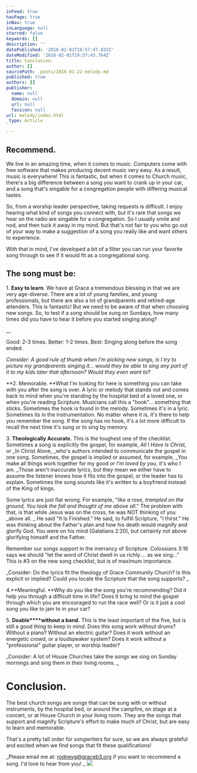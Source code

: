 ```yaml
---
inFeed: true
hasPage: true
inNav: true
inLanguage: null
starred: false
keywords: []
description: ''
datePublished: '2016-02-01T19:57:47.032Z'
dateModified: '2016-02-01T19:57:43.764Z'
title: Conclusion.
author: []
sourcePath: _posts/2016-01-22-melody.md
published: true
authors: []
publisher:
  name: null
  domain: null
  url: null
  favicon: null
url: melody/index.html
_type: Article

---
```

## Recommend.

We live in an amazing time, when it comes to music. Computers come with free software that makes producing decent music very easy. As a result, music is everywhere!  This is fantastic, but when it comes to Church music, there's a big difference between a song you want to crank up in your car, and a song that's singable for a congregation people with differing musical tastes.

So, from a worship leader perspective, taking requests is difficult.  I enjoy hearing what kind of songs you connect with, but it's rare that songs we hear on the radio are singable for a congregation. So I usually smile and nod, and then tuck it away in my mind.  But that's not fair to you who go out of your way to make a suggestion of a song you really like and want others to experience. 

With that in mind, I've developed a bit of a filter you can run your favorite song through to see if it would fit as a congregational song. 

## The song must be:

1\. **Easy to learn**.  We have at Grace a tremendous blessing in that we are very age-diverse. There are a lot of young families, and young professionals, but there are also a lot of grandparents and retired-age attenders. This is fantastic! But we need to be aware of that when choosing new songs.  So, to test if a song should be sung on Sundays, how many times did you have to hear it before you started singing along? 

__

Good: 2-3 times. Better: 1-2 times. Best: Singing along before the song ended.

_Consider: A good rule of thumb when I'm picking new songs, is I try to picture my grandparents singing it... would they be able to sing any part of it to my kids later that afternoon? Would they even want to?_

**2\. Memorable.  **What I'm looking for here is something you can take with you after the song is over.  A lyric or melody that stands out and comes back to mind when you're standing by the hospital bed of a loved one, or when you're reading Scripture.  Musicians call this a "hook"... something that sticks. Sometimes the hook is found in the melody. Sometimes it's in a lyric. Sometimes its in the instrumentation.  No matter where it is, it's there to help you remember the song. If the song has no hook, it's a lot more difficult to recall the next time it's sung or to sing by memory.

3\. **Theologically Accurate.** This is the toughest one of the checklist.  Sometimes a song is explicitly the gospel, for example, _All I Have Is Christ_, or _In Christ Alone, _who's authors intended to communicate the gospel in one song.  Sometimes, the gospel is implied or assumed, for example, _You make all things work together for my good _or _I'm loved by you__, it's who I am.  _Those aren't inaccurate lyrics, but they mean we either have to assume the listener knows how it fits into the gospel, or the leader has to explain.  Sometimes the song sounds like it's written to a boyfriend instead of the King of kings. 

Some lyrics are just flat wrong. For example, "_like a rose, trampled on the ground, You took the fall and thought of me above all_."  The problem with that, is that while Jesus was on the cross, he was NOT thinking of you _above all. _ He said "It Is Finished."  He said, to fulfill Scripture, "I thirst."  He was thinking about the Father's plan and how his death would magnify and glorify God. You were on his mind (Galatians 2:20), but certainly not above glorifying himself and the Father. 

Remember our songs support in the inerrancy of Scripture. Colossians 3:16 says we should "let the word of Christ dwell in us richly.... as we sing..."  This is \#3 on the new song checklist, but is of maximum importance.  

_Consider: Do the lyrics fit the theology of Grace Community Church? Is this explicit or implied? Could you locate the Scripture that the song supports? _

4\.**Meaningful.  **Why do you like the song you're recommending? Did it help you through a difficult time in life?  Does it bring to mind the gospel through which you are encouraged to run the race well?  Or is it just a cool song you like to jam to in your car?

5\. **Doable****without a band.** This is the least important of the five, but is still a good thing to keep in mind.  Does this song work without drums? Without a piano? Without an electric guitar?  Does it work without an energetic crowd, or a loudspeaker system?  Does it work without a "professional" guitar player, or worship leader? 

_Consider: A lot of House Churches take the songs we sing on Sunday mornings and sing them in their living rooms. _

# Conclusion.

The best church songs are songs that can be sung with or without instruments, by the hospital bed, or around the campfire, on stage at a concert, or at House Church in your living room. They are the songs that support and magnify Scripture's effort to make much of Christ, but are easy to learn and memorable. 

That's a pretty tall order for songwriters for sure, so we are always grateful and excited when we find songs that fit these qualifications!  

_Please email me at:  rodneyg@graceb3.org if you want to recommend a song. I'd love to hear from you! _
![](https://imgflo.herokuapp.com/graph/vahj1ThiexotieMo/3128c9a26d7a4675babb485659266a51/passthrough.jpg?height=422&input=https%3A%2F%2Fs3-us-west-2.amazonaws.com%2Fthe-grid-img%2Fp%2F99695b6e5dabe680eaf65091f82cb69421d1d081.jpg&width=750)